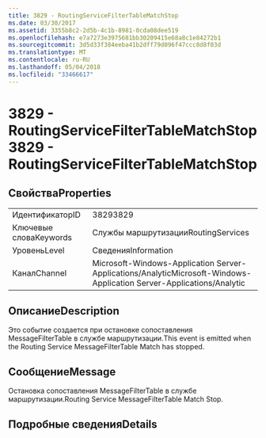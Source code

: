```yaml
---
title: 3829 - RoutingServiceFilterTableMatchStop
ms.date: 03/30/2017
ms.assetid: 3355b8c2-2d5b-4c1b-8981-0cda08dee519
ms.openlocfilehash: e7a7273e3975681bb30209415e68a8c1e84272b1
ms.sourcegitcommit: 3d5d33f384eeba41b2dff79d096f47ccc8d8f03d
ms.translationtype: MT
ms.contentlocale: ru-RU
ms.lasthandoff: 05/04/2018
ms.locfileid: "33466617"
---
```

# <a name="3829---routingservicefiltertablematchstop"></a><span data-ttu-id="ae8e6-102">3829 - RoutingServiceFilterTableMatchStop</span><span class="sxs-lookup"><span data-stu-id="ae8e6-102">3829 - RoutingServiceFilterTableMatchStop</span></span>
## <a name="properties"></a><span data-ttu-id="ae8e6-103">Свойства</span><span class="sxs-lookup"><span data-stu-id="ae8e6-103">Properties</span></span>  
  
|||  
|-|-|  
|<span data-ttu-id="ae8e6-104">Идентификатор</span><span class="sxs-lookup"><span data-stu-id="ae8e6-104">ID</span></span>|<span data-ttu-id="ae8e6-105">3829</span><span class="sxs-lookup"><span data-stu-id="ae8e6-105">3829</span></span>|  
|<span data-ttu-id="ae8e6-106">Ключевые слова</span><span class="sxs-lookup"><span data-stu-id="ae8e6-106">Keywords</span></span>|<span data-ttu-id="ae8e6-107">Службы маршрутизации</span><span class="sxs-lookup"><span data-stu-id="ae8e6-107">RoutingServices</span></span>|  
|<span data-ttu-id="ae8e6-108">Уровень</span><span class="sxs-lookup"><span data-stu-id="ae8e6-108">Level</span></span>|<span data-ttu-id="ae8e6-109">Сведения</span><span class="sxs-lookup"><span data-stu-id="ae8e6-109">Information</span></span>|  
|<span data-ttu-id="ae8e6-110">Канал</span><span class="sxs-lookup"><span data-stu-id="ae8e6-110">Channel</span></span>|<span data-ttu-id="ae8e6-111">Microsoft-Windows-Application Server-Applications/Analytic</span><span class="sxs-lookup"><span data-stu-id="ae8e6-111">Microsoft-Windows-Application Server-Applications/Analytic</span></span>|  
  
## <a name="description"></a><span data-ttu-id="ae8e6-112">Описание</span><span class="sxs-lookup"><span data-stu-id="ae8e6-112">Description</span></span>  
 <span data-ttu-id="ae8e6-113">Это событие создается при остановке сопоставления MessageFilterTable в службе маршрутизации.</span><span class="sxs-lookup"><span data-stu-id="ae8e6-113">This event is emitted when the Routing Service MessageFilterTable Match has stopped.</span></span>  
  
## <a name="message"></a><span data-ttu-id="ae8e6-114">Сообщение</span><span class="sxs-lookup"><span data-stu-id="ae8e6-114">Message</span></span>  
 <span data-ttu-id="ae8e6-115">Остановка сопоставления MessageFilterTable в службе маршрутизации.</span><span class="sxs-lookup"><span data-stu-id="ae8e6-115">Routing Service MessageFilterTable Match Stop.</span></span>  
  
## <a name="details"></a><span data-ttu-id="ae8e6-116">Подробные сведения</span><span class="sxs-lookup"><span data-stu-id="ae8e6-116">Details</span></span>
